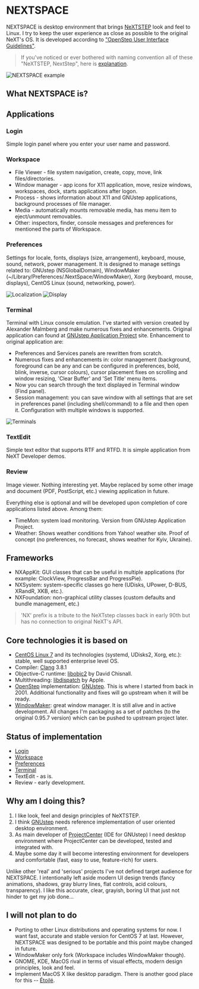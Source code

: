 # NEXTSPACE

NEXTSPACE is desktop environment that brings [NeXTSTEP](https://en.wikipedia.org/wiki/NeXTSTEP) look and feel to Linux. I try to keep the user experience as close as possible to the original NeXT's OS. It is developed according to ["OpenStep User Interface Guidelines"](http://www.gnustep.org/resources/documentation/OpenStepUserInterfaceGuidelines.pdf).
> If you've noticed or ever bothered with naming convention all of these "NeXTSTEP, NextStep", here is [explanation](/Documentation/OpenStep%20Confusion.md).

![NEXTSPACE example](/Documentation/NEXTSPACE_Screenshot.png)

## What NEXTSPACE is?
## Applications
### Login
Simple login panel where you enter your user name and password.
### Workspace
* File Viewer - file system navigation, create, copy, move, link files/directories.
* Window manager - app icons for X11 application, move, resize windows, workspaces, dock, starts applications after logon.
* Process - shows information about X11 and GNUstep applications, background processes of file manager.
* Media - automatically mounts removable media, has menu item to eject/unmount removables.
* Other: inspectors, finder, console messages and preferences for mentioned the parts of Workspace.

### Preferences
Settings for locale, fonts, displays (size, arrangement), keyboard, mouse, sound, network, power management. It is designed to manage settings related to: GNUstep (NSGlobalDomain), WindowMaker (~/Library/Preferences/.NextSpace/WindowMaker), Xorg (keyboard, mouse, displays), CentOS Linux (sound, networking, power).

![Localization](/Documentation/Preferences-Localization.png) ![Display](/Documentation/Preferences-Display.png)

### Terminal
Terminal with Linux console emulation. I've started with version created by Alexander Malmberg and make numerous fixes and enhancements. Original application can found at [GNUstep Application Project](http://www.nongnu.org/gap/terminal/index.html) site. Enhancement to original application are:
* Preferences and Services panels are rewritten from scratch.
* Numerous fixes and enhancements in: color management (background, foreground can be any and can be configured in preferences, bold, blink, inverse, cursor colours), cursor placement fixes on scrolling and window resizing, 'Clear Buffer' and 'Set Title' menu items.
* Now you can search through the text displayed in Terminal window (Find panel).
* Session management: you can save window with all settings that are set in preferences panel (including shell/command) to a file and then open it. Configuration with multiple windows is supported.

![Terminals](/Documentation/Terminals.png)

### TextEdit
Simple text editor that supports RTF and RTFD. It is simple application from NeXT Developer demos.

### Review
Image viewer. Nothing interesting yet. Maybe replaced by some other image and document (PDF, PostScript, etc.) viewing application in future.

Everything else is optional and will be developed upon completion of core applications listed above. Among them:
* TimeMon: system load monitoring. Version from GNUstep Application Project.
* Weather: Shows weather conditions from Yahoo! weather site. Proof of concept (no preferences, no forecast, shows weather for Kyiv, Ukraine).

## Frameworks
* NXAppKit: GUI classes that can be useful in multiple applications (for example: ClockView, ProgressBar and ProgressPie).
* NXSystem: system-specific classes go here (UDisks, UPower, D-BUS, XRandR, XKB, etc.).
* NXFoundation: non-graphical utility classes (custom defaults and bundle management, etc.)
>'NX' prefix is a tribute to the NeXTstep classes back in early 90th but has no connection to original NeXT's API.

## Core technologies it is based on
* [CentOS Linux 7](https://www.centos.org) and its technologies (systemd, UDisks2, Xorg, etc.): stable, well supported enterprise level OS.
* Compiler: [Clang](http://www.llvm.org/) 3.8.1
* Objective-C runtime: [libobjc2](https://github.com/gnustep/libobjc2) by David Chisnall.
* Multithreading: [libdispatch](https://github.com/apple/swift-corelibs-libdispatch) by Apple.
* [OpenStep](https://en.wikipedia.org/wiki/OpenStep) implementation: [GNUstep](http://www.gnustep.org). This is where I started from back in 2001. Additional functionality and fixes will go upstream when it will be ready.
* [WindowMaker](https://windowmaker.org/): great window manager. It is still alive and in active development. All changes I'm packaging as a set of patches (to the original 0.95.7 version) which can be pushed to upstream project later.

## Status of implementation
* [Login](https://github.com/trunkmaster/nextspace/projects/6)
* [Workspace](https://github.com/trunkmaster/nextspace/projects/4)
* [Preferences](https://github.com/trunkmaster/nextspace/projects/2)
* [Terminal](https://github.com/trunkmaster/nextspace/projects/3)
* TextEdit - as is.
* Review - early development.

## Why am I doing this?
1. I like look, feel and design principles of NeXTSTEP.
2. I think [GNUstep](http://www.gnustep.org) needs reference implementation of user oriented desktop environment.
3. As main developer of [ProjectCenter](http://www.gnustep.org/experience/ProjectCenter.html) (IDE for GNUstep) I need desktop environment where ProjectCenter can be developed, tested and integrated with.
4. Maybe some day it will become interesting environment for developers and comfortable (fast, easy to use, feature-rich) for users.

Unlike other 'real' and 'serious' projects I've not defined target audience for NEXTSPACE. I intentionally left aside modern UI design trends (fancy animations, shadows, gray blurry lines, flat controls, acid colours, transparency). I like this accurate, clear, grayish, boring UI that just not hinder to get my job done...

## I will not plan to do
* Porting to other Linux distributions and operating systems for now. I want fast, accurate and stable version for CentOS 7 at last. However, NEXTSPACE was designed to be portable and this point maybe changed in future.
* WindowMaker only fork (Workspace includes WindowMaker though).
* GNOME, KDE, MacOS rival in terms of visual effects, modern design principles, look and feel.
* Implement MacOS X like desktop paradigm. There is another good place for this -- [Étoilé](http://etoileos.com).
